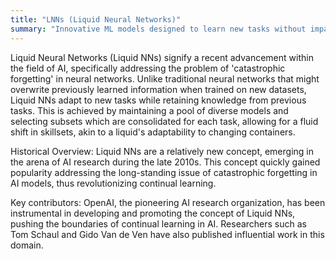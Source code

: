 ```yaml
---
title: "LNNs (Liquid Neural Networks)"
summary: "Innovative ML models designed to learn new tasks without impacting previously learnt tasks, thus preventing catastrophic forgetting."
---
```


Liquid Neural Networks (Liquid NNs) signify a recent advancement within the field of AI, specifically addressing the problem of 'catastrophic forgetting' in neural networks. Unlike traditional neural networks that might overwrite previously learned information when trained on new datasets, Liquid NNs adapt to new tasks while retaining knowledge from previous tasks. This is achieved by maintaining a pool of diverse models and selecting subsets which are consolidated for each task, allowing for a fluid shift in skillsets, akin to a liquid's adaptability to changing containers.

Historical Overview: Liquid NNs are a relatively new concept, emerging in the arena of AI research during the late 2010s. This concept quickly gained popularity addressing the long-standing issue of catastrophic forgetting in AI models, thus revolutionizing continual learning.

Key contributors: OpenAI, the pioneering AI research organization, has been instrumental in developing and promoting the concept of Liquid NNs, pushing the boundaries of continual learning in AI. Researchers such as Tom Schaul and Gido Van de Ven have also published influential work in this domain.
